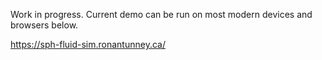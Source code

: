 Work in progress. Current demo can be run on most modern devices and browsers below.

https://sph-fluid-sim.ronantunney.ca/

